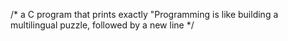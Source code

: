 /* a C program that prints exactly "Programming is like building a multilingual puzzle, followed by a new line */

